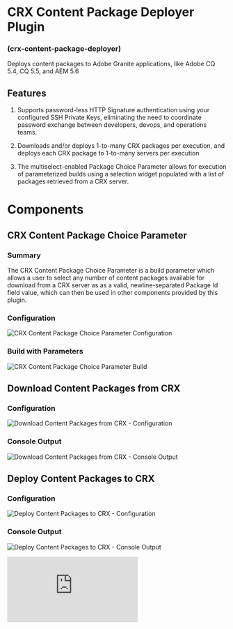 CRX Content Package Deployer Plugin
===================================

### (crx-content-package-deployer)

Deploys content packages to Adobe Granite applications, like Adobe CQ 5.4, CQ 5.5, and AEM 5.6

Features
--------

1. Supports password-less HTTP Signature authentication using your configured SSH Private Keys, eliminating the need to
coordinate password exchange between developers, devops, and operations teams.

1. Downloads and/or deploys 1-to-many CRX packages per execution, and deploys each CRX package to 1-to-many servers per
execution

1. The multiselect-enabled Package Choice Parameter allows for execution of parameterized builds using a selection
widget populated with a list of packages retrieved from a CRX server.

# Components

## CRX Content Package Choice Parameter

### Summary

The CRX Content Package Choice Parameter is a build parameter which allows a user to select any number of content
packages available for download from a CRX server as as a valid, newline-separated Package Id field value, which can
then be used in other components provided by this plugin.

### Configuration



![CRX Content Package Choice Parameter Configuration](https://github.com/adamcin/crx-content-package-deployer/raw/master/src/site/resources/images/package-choice-parameter-config.png "CRX Content Package Choice Parameter Configuration")

### Build with Parameters

![CRX Content Package Choice Parameter Build](https://github.com/adamcin/crx-content-package-deployer/raw/master/src/site/resources/images/package-choice-parameter.png "CRX Content Package Choice Parameter Build")

## Download Content Packages from CRX

### Configuration

![Download Content Packages from CRX - Configuration](https://github.com/adamcin/crx-content-package-deployer/raw/master/src/site/resources/images/download-content-packages-config.png "Download Content Packages from CRX - Configuration")

### Console Output

![Download Content Packages from CRX - Console Output](https://github.com/adamcin/crx-content-package-deployer/raw/master/src/site/resources/images/download-content-packages-console.png "Download Content Packages from CRX - Console Output")

## Deploy Content Packages to CRX

### Configuration

![Deploy Content Packages to CRX - Configuration](https://github.com/adamcin/crx-content-package-deployer/raw/master/src/site/resources/images/deploy-content-packages-config.png "Deploy Content Packages to CRX - Configuration")

### Console Output

![Deploy Content Packages to CRX - Console Output](https://github.com/adamcin/crx-content-package-deployer/raw/master/src/site/resources/images/deploy-content-packages-console.png "Deploy Content Packages to CRX - Console Output")


[![Analytics](https://ga-beacon.appspot.com/UA-37073514-2/crx-content-package-deployer/raw/master/README.md)](https://github.com/igrigorik/ga-beacon)
